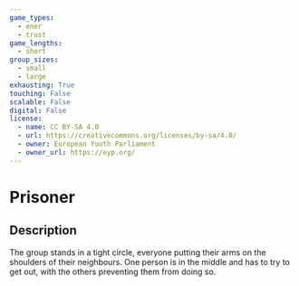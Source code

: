 ```yaml
---
game_types:
  - ener
  - trust
game_lengths:
  - short
group_sizes:
  - small
  - large
exhausting: True
touching: False
scalable: False
digital: False
license:
  - name: CC BY-SA 4.0
  - url: https://creativecommons.org/licenses/by-sa/4.0/
  - owner: European Youth Parliament
  - owner_url: https://eyp.org/
---
```

# Prisoner

## Description
The group stands in a tight circle, everyone putting their arms on the shoulders of their neighbours. One person is in the middle and has to try to get out, with the others preventing them from doing so.
